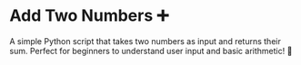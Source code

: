 # Add Two Numbers ➕  
A simple Python script that takes two numbers as input and returns their sum.
Perfect for beginners to understand user input and basic arithmetic! 🚀  
